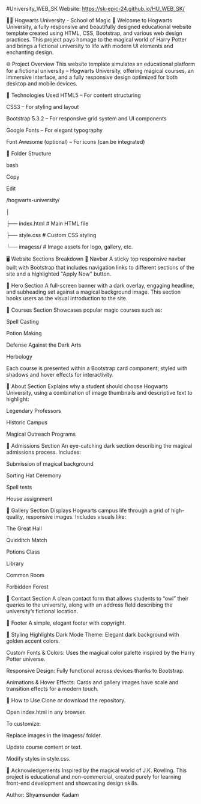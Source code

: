 #University_WEB_SK Website: https://sk-epic-24.github.io/HU_WEB_SK/

🧙‍♂ Hogwarts University - School of Magic 🌟 Welcome to Hogwarts University, a fully responsive and beautifully designed educational website template created using HTML, CSS, Bootstrap, and various web design practices. This project pays homage to the magical world of Harry Potter and brings a fictional university to life with modern UI elements and enchanting design.

🌐 Project Overview This website template simulates an educational platform for a fictional university – Hogwarts University, offering magical courses, an immersive interface, and a fully responsive design optimized for both desktop and mobile devices.

🧩 Technologies Used HTML5 – For content structuring

CSS3 – For styling and layout

Bootstrap 5.3.2 – For responsive grid system and UI components

Google Fonts – For elegant typography

Font Awesome (optional) – For icons (can be integrated)

📁 Folder Structure

bash

Copy

Edit

/hogwarts-university/

│

├── index.html # Main HTML file

├── style.css # Custom CSS styling

└── imagess/ # Image assets for logo, gallery, etc.

🖥 Website Sections Breakdown 🔹 Navbar A sticky top responsive navbar built with Bootstrap that includes navigation links to different sections of the site and a highlighted "Apply Now" button.

🔹 Hero Section A full-screen banner with a dark overlay, engaging headline, and subheading set against a magical background image. This section hooks users as the visual introduction to the site.

🔹 Courses Section Showcases popular magic courses such as:

Spell Casting

Potion Making

Defense Against the Dark Arts

Herbology

Each course is presented within a Bootstrap card component, styled with shadows and hover effects for interactivity.

🔹 About Section Explains why a student should choose Hogwarts University, using a combination of image thumbnails and descriptive text to highlight:

Legendary Professors

Historic Campus

Magical Outreach Programs

🔹 Admissions Section An eye-catching dark section describing the magical admissions process. Includes:

Submission of magical background

Sorting Hat Ceremony

Spell tests

House assignment

🔹 Gallery Section Displays Hogwarts campus life through a grid of high-quality, responsive images. Includes visuals like:

The Great Hall

Quidditch Match

Potions Class

Library

Common Room

Forbidden Forest

🔹 Contact Section A clean contact form that allows students to “owl” their queries to the university, along with an address field describing the university’s fictional location.

🔹 Footer A simple, elegant footer with copyright.

🎨 Styling Highlights Dark Mode Theme: Elegant dark background with golden accent colors.

Custom Fonts & Colors: Uses the magical color palette inspired by the Harry Potter universe.

Responsive Design: Fully functional across devices thanks to Bootstrap.

Animations & Hover Effects: Cards and gallery images have scale and transition effects for a modern touch.

📌 How to Use Clone or download the repository.

Open index.html in any browser.

To customize:

Replace images in the imagess/ folder.

Update course content or text.

Modify styles in style.css.

🙌 Acknowledgements Inspired by the magical world of J.K. Rowling. This project is educational and non-commercial, created purely for learning front-end development and showcasing design skills.

Author: Shyamsunder Kadam
